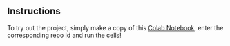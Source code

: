 ## Instructions

To try out the project, simply make a copy of this [Colab Notebook](https://drive.google.com/open?id=1mD6e2NjoEYqCTR7BYFdqKoMp6eLfwZot), enter the corresponding repo id and run the cells!
